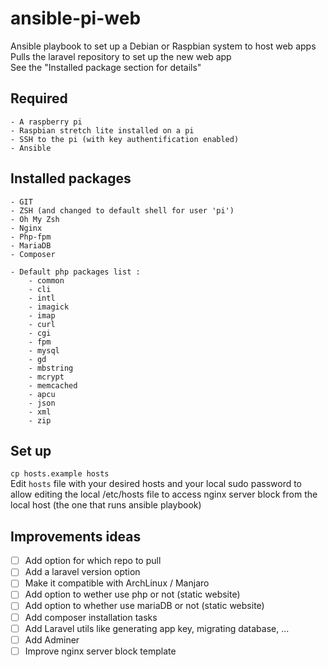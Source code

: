 # ansible-pi-web

Ansible playbook to set up a Debian or Raspbian system to host web apps  
Pulls the laravel repository to set up the new web app  
See the "Installed package section for details"  

## Required
    - A raspberry pi
    - Raspbian stretch lite installed on a pi
    - SSH to the pi (with key authentification enabled)
    - Ansible

## Installed packages
```shell
- GIT
- ZSH (and changed to default shell for user 'pi')
- Oh My Zsh
- Nginx
- Php-fpm
- MariaDB
- Composer

- Default php packages list :
    - common
    - cli
    - intl
    - imagick
    - imap
    - curl
    - cgi
    - fpm
    - mysql
    - gd
    - mbstring
    - mcrypt
    - memcached
    - apcu
    - json
    - xml
    - zip
```

## Set up
`cp hosts.example hosts`  
Edit `hosts` file with your desired hosts and your local sudo password to allow editing the local /etc/hosts file to access nginx server block from the local host (the one that runs ansible playbook)

## Improvements ideas
 - [ ] Add option for which repo to pull
 - [ ] Add a laravel version option
 - [ ] Make it compatible with ArchLinux / Manjaro
 - [ ] Add option to wether use php or not (static website)
 - [ ] Add option to whether use mariaDB or not (static website)
 - [ ] Add composer installation tasks
 - [ ] Add Laravel utils like generating app key, migrating database, ...
 - [ ] Add Adminer
 - [ ] Improve nginx server block template
